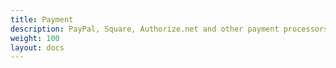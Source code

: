 ```yaml
---
title: Payment
description: PayPal, Square, Authorize.net and other payment processors
weight: 100 
layout: docs
---
```

